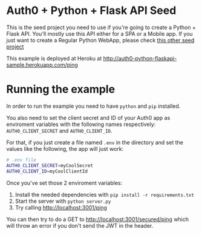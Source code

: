 # Auth0 + Python + Flask API Seed
This is the seed project you need to use if you're going to create a Python + Flask API. You'll mostly use this API either for a SPA or a Mobile app. If you just want to create a Regular Python WebApp, please check [this other seed project](https://github.com/auth0/auth0-python/tree/master/examples/flask-webapp)

This example is deployed at Heroku at http://auth0-python-flaskapi-sample.herokuapp.com/ping

# Running the example
In order to run the example you need to have `python` and `pip` installed.

You also need to set the client secret and ID of your Auth0 app as enviroment variables with the following names respectively: `AUTH0_CLIENT_SECRET` and `AUTH0_CLIENT_ID`.

For that, if you just create a file named `.env` in the directory and set the values like the following, the app will just work:

```bash
# .env file
AUTH0_CLIENT_SECRET=myCoolSecret
AUTH0_CLIENT_ID=myCoolClientId
```

Once you've set those 2 enviroment variables:

1. Install the needed dependencies with `pip install -r requirements.txt`
2. Start the server with `python server.py`
3. Try calling [http://localhost:3001/ping](http://localhost:3001/ping)

You can then try to do a GET to [http://localhost:3001/secured/ping](http://localhost:3001/secured/ping) which will throw an error if you don't send the JWT in the header.
